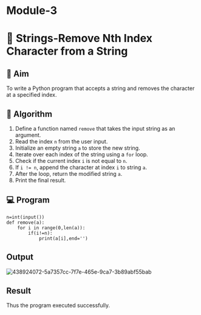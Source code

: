 # Module-3
# 🧹 Strings-Remove Nth Index Character from a String

## 🎯 Aim
To write a Python program that accepts a string and removes the character at a specified index.

## 🧠 Algorithm
1. Define a function named `remove` that takes the input string as an argument.
2. Read the index `n` from the user input.
3. Initialize an empty string `a` to store the new string.
4. Iterate over each index of the string using a `for` loop.
5. Check if the current index `i` is not equal to `n`.
6. If `i != n`, append the character at index `i` to string `a`.
7. After the loop, return the modified string `a`.
8. Print the final result.

## 💻 Program
```
n=int(input())
def remove(a):
    for i in range(0,len(a)):
        if(i!=n):
            print(a[i],end='')

```

## Output

![438924072-5a7357cc-7f7e-465e-9ca7-3b89abf55bab](https://github.com/user-attachments/assets/bee3bf00-7da8-48a9-bd87-fb991f276340)

## Result
Thus the program executed successfully.


